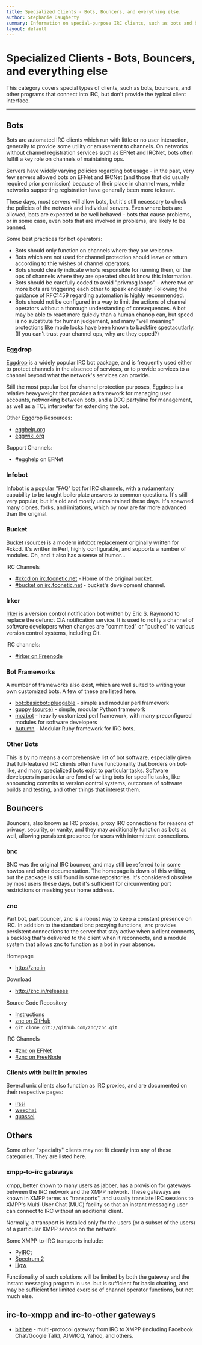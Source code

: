 ```yaml
---
title: Specialized Clients - Bots, Bouncers, and everything else.
author: Stephanie Daugherty
summary: Information on special-purpose IRC clients, such as bots and bouncers.
layout: default
---
```


# Specialized Clients - Bots, Bouncers, and everything else

This category covers special types of clients, such as bots, bouncers, and other programs that connect into IRC, but don't provide the typical client interface.

* * *

## Bots

Bots are automated IRC clients which run with little or no user interaction, generally to provide some utility or amusement to channels.  On networks without channel registration services such as EFNet and IRCNet, bots often fulfill a key role on channels of maintaining ops.

Servers have widely varying policies regarding bot usage - in the past, very few servers allowed bots on EFNet and IRCNet (and those that did usually required prior permission) because of their place in channel wars, while networks supporting registration have generally been more tolerant.

These days, most servers will allow bots, but it's still necessary to check the policies of the network and individual servers. Even where bots are allowed, bots are expected to be well behaved - bots that cause problems, or in some case, even bots that are involved in problems, are likely to be banned.

Some best practices for bot operators:

* Bots should only function on channels where they are welcome.
* Bots which are not used for channel protection should leave or return according to thie wishes of channel operators.
* Bots should clearly indicate who's responsible for running them, or the ops of channels where they are operated should know this information.
* Bots should be carefully coded to avoid "privmsg loops" - where two or more bots are triggering each other to speak endlessly. Following the guidance of RFC1459 regarding automation is highly recommended.
* Bots should not be configured in a way to limit the actions of channel operators without a thorough understanding of consequences. A bot may be able to react more quickly than a human chanop can, but speed is no substitute for human judgement, and many "well meaning" protections like mode locks have been known to backfire spectacutlarly. (If you can't trust your channel ops, why are they opped?)

### Eggdrop

[Eggdrop](http://www.eggheads.org/) is a widely popular IRC bot package, and is frequently used either to protect channels in the absence of services, or to provide services to a channel beyond what the network's services can provide.

Still the most popular bot for channel protection purposes, Eggdrop is a relative heavyweight that provides a framework for managing user accounts, networking between bots, and a DCC partyline for management, as well as a TCL interpreter for extending the bot.

Other Eggdrop Resources:

* [egghelp.org](http://www.egghelp.org)
* [eggwiki.org](http://eggwiki.org)

Support Channels:

* #egghelp on EFNet


### Infobot
[Infobot](http://www.infobot.org/) is a popular "FAQ" bot for IRC channels, with a rudamentary capability to be taught boilerplate answers to common questions. It's still very popular, but it's old and mostly unmaintained these days. It's spawned many clones, forks, and imitations, which by now are far more advanced than the original.

### Bucket

[Bucket](http://wiki.xkcd.com/irc/bucket) [(source)](https://github.com/zigdon/xkcd-Bucket) is a modern infobot replacement originally written for #xkcd. It's written in Perl, highly configurable, and supports a number of modules. Oh, and it also has a sense of humor...

IRC Channels

* [#xkcd on irc.foonetic.net](irc://irc.foonetic.net/#xkcd) - Home of the original bucket.
* [#bucket on irc.foonetic.net](irc://irc.foonetic.net/#bucket) - bucket's development channel.

### Irker

[Irker](http://www.catb.org/esr/irker) is a version control notification bot written by Eric S. Raymond to replace the defunct CIA notification service.
It is used to notify a channel of software developers when changes are "committed" or "pushed" to various version control systems, including Git.

IRC channels:

* [#irker on Freenode](irc://chat.freenode.net/#irker)

### Bot Frameworks

A number of frameworks also exist, which are well suited to writing your own customized bots. A few of these are listed here.

* [bot::basicbot::pluggable](https://metacpan.org/release/Bot-BasicBot-Pluggable) - simple and modular perl framework
* [guppy](http://guppy.uk.to/) [(source)](http://repo.or.cz/w/guppy.git) - simple, modular Python framework
* [mozbot](http://www-archive.mozilla.org/projects/mozbot/) - heavily customized perl framework, with many preconfigured modules for software developers
* [Autumn](https://github.com/RISCfuture/autumn) - Modular Ruby framework for IRC bots.


### Other Bots
This is by no means a comprehensive list of bot software, especially given that full-featured IRC clients often have functionality that borders on bot-like, and many specialized bots exist to particular tasks. Software developers in particular are fond of writing bots for specific tasks, like announcing commits to version control systems, outcomes of software builds and testing, and other things that interest them.

## Bouncers

Bouncers, also known as IRC proxies, proxy IRC connections for reasons of privacy, security, or vanity, and they may additionally function as bots as well, allowing persistent presence for users with intermittent connections.

### bnc

BNC was the original IRC bouncer, and may still be referred to in some howtos and other documentation. The homepage is down of this writing, but the package is still found in some repositories. It's considered obsolete by most users these days, but it's sufficient for circumventing port restrictions or masking your home address.

### znc

Part bot, part bouncer, znc is a robust way to keep a constant presence on IRC. In addition to the standard bnc proxying functions, znc provides persistent connections to the server that stay active when a client connects, a backlog that's delivered to the client when it reconnects, and a module system that allows znc to function as a bot in your absence.

Homepage

* <http://znc.in>

Download

* <http://znc.in/releases>

Source Code Repository

* [Instructions](http://wiki.znc.in/Git)
* [znc on GitHub](https://github.com/znc/znc)
* `git clone git://github.com/znc/znc.git`

IRC Channels

* [#znc on EFNet](irc://irc.efnet.org/#znc)
* [#znc on FreeNode](irc://chat.freenode.net/#znc)

### Clients with built in proxies

Several unix clients also function as IRC proxies, and are documented on their
respective pages:

* [irssi](/irchelp/clients/unix/irssi/)
* [weechat](/irchelp/clients/unix/weechat.html)
* [quassel](/irchelp/clients/unix/quassel.html)


## Others

Some other "specialty" clients may not fit cleanly into any of these categories. They are listed here.

### xmpp-to-irc gateways

xmpp, better known to many users as jabber, has a provision for gateways between the IRC network and the XMPP network. These gateways are known in XMPP terms as "transports", and usually translate IRC sessions to XMPP's Multi-User Chat (MUC) facility so that an instant messaging user can connect to IRC without an additional client.

Normally, a transport is installed only for the users (or a subset of the users) of a particular XMPP service on the network.

Some XMPP-to-IRC transports include:

* [PyIRCt](http://xmpppy.sourceforge.net/irc/)
* [Spectrum 2](http://spectrum.im/)
* [jiigw](https://github.com/Jajcus/jjigw/)

Functionality of such solutions will be limited by both the gateway and the instant messaging program in use. but is sufficient for basic chatting, and may be sufficient for limited exercise of channel operator functions, but not much else.

## irc-to-xmpp and irc-to-other gateways

* [bitlbee](irchelp/clients/misc/bitlbee.html) - multi-protocol gateway from IRC to XMPP (including Facebook Chat/Google Talk), AIM/ICQ, Yahoo, and others.

